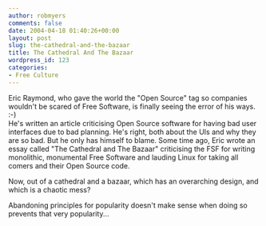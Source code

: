 ```yaml
---
author: robmyers
comments: false
date: 2004-04-18 01:40:26+00:00
layout: post
slug: the-cathedral-and-the-bazaar
title: The Cathedral And The Bazaar
wordpress_id: 123
categories:
- Free Culture
---
```


Eric Raymond, who gave the world the "Open Source" tag so companies wouldn't be scared of Free Software, is finally seeing the error of his ways. :-)  
He's written an article criticising Open Source software for having bad user interfaces due to bad planning. He's right, both about the UIs and why they are so bad. But he only has himself to blame. Some time ago, Eric wrote an essay called "The Cathedral and The Bazaar" criticising the FSF for writing monolithic, monumental Free Software and lauding Linux for taking all comers and their Open Source code.   
  
Now, out of a cathedral and a bazaar, which has an overarching design, and which is a chaotic mess?  
  
Abandoning principles for popularity doesn't make sense when doing so prevents that very popularity...



